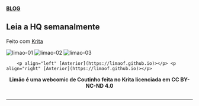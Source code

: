 <head>
        <link rel="stylesheet" href="style.css">
        
</Head>
<body>
        
[**BLOG**](https://limaof.github.io/blog/)


## Leia a HQ semanalmente
Feito com [Krita](https://www.krita.org)

![limao-01](https://user-images.githubusercontent.com/88214445/127747664-2624cdd1-5afd-48de-b135-af7addc53f4c.jpg)
![limao-02](https://user-images.githubusercontent.com/88214445/127747666-d7d0abce-ecee-432a-82a4-53244037a3a2.jpg)
![limao-03](https://user-images.githubusercontent.com/88214445/127747668-34830e93-6184-42f6-8427-da43b61c2c6c.jpg)

        <p align="left" [Anterior](https://limaof.github.io)></p> <p align="right" [Anterior](https://limaof.github.io)></p> 


<p Align="center"> <b>Limão é uma webcomic de Coutinho feita no Krita licenciada em CC BY-NC-ND 4.0</b></p>  

<div class="circle">
  <img/>
</div>
 <hr/>
<div class="square">
  <img/>
</div>

</body>
